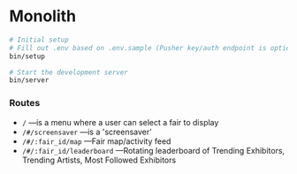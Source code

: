 # Monolith

```bash
# Initial setup
# Fill out .env based on .env.sample (Pusher key/auth endpoint is optional)
bin/setup

# Start the development server
bin/server
```

### Routes

* `/` —is a menu where a user can select a fair to display
* `/#/screensaver` —is a 'screensaver'
* `/#/:fair_id/map` —Fair map/activity feed
* `/#/:fair_id/leaderboard` —Rotating leaderboard of Trending Exhibitors, Trending Artists, Most Followed Exhibitors
